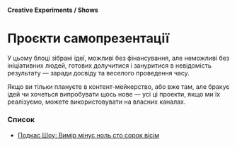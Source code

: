 #### Creative Experiments / Shows

# Проєкти самопрезентації

У цьому блоці зібрані ідеї, можливі без фінансування, але неможливі без ініціативних людей, готових долучитися і зануритися в невідомість результату — заради досвіду та веселого проведення часу.

Якщо ви тільки плануєте в контент-мейкерство, або вже там, але бракує ідей чи хочеться випробувати щось нове — усі ці проекти, якщо ми їх реалізуємо, можете використовувати на власних каналах.

### Список

- [Подкас Шоу: Вимір мінус ноль сто сорок вісім](/podcast-show)